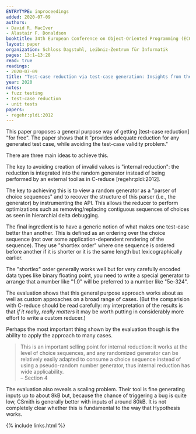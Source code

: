 ```yaml
---
ENTRYTYPE: inproceedings
added: 2020-07-09
authors:
- David R. MacIver
- Alastair F. Donaldson
booktitle: 34th European Conference on Object-Oriented Programming (ECOOP 2020)
layout: paper
organization: Schloss Dagstuhl, Leibniz-Zentrum für Informatik
pages: 13:1–13:28
read: true
readings:
- 2020-07-09
title: "Test-case reduction via test-case generation: Insights from the Hypothesis reducer"
year: 2020
notes:
- fuzz testing
- test-case reduction
- unit tests
papers:
- regehr:pldi:2012
---
```


This paper proposes a general purpose way of getting [test-case reduction] "for
free".  The paper shows that it "provides adequate reduction for any generated
test case, while avoiding the test-case validity problem."

There are three main ideas to achieve this.

The  key to avoiding creation of invalid values  is "internal reduction": the
reduction is integrated into the random generator instead of being performed by
an external tool as in C-reduce [regehr:pldi:2012].

The key to achieving this is to view a random generator as a "parser of choice
sequences" and to recover the structure of this parser (i.e., the generator) by
instrumenting the API. This  allows the reducer to perform optimizations such
as removing/replacing contiguous sequences of choices as seen in hierarchial
delta debugging.

The final ingredient is to have a generic notion of what makes one test-case
better than another.  This is defined as an ordering over the choice sequence
(not over some application-dependent rendering of the sequence).  They use
"shortlex order" where one sequence is ordered before another if it is shorter
or it is the same length but lexicographically earlier.

The "shortlex" order generally works well but for very carefully encoded data
types like binary floating point, you need to write a special generator to
arrange that a number like "1.0" will be preferred to a number like "5e-324".

The evaluation shows that this general purpose approach works about as well as
custom approaches on a broad range of cases.  (But the comparision with
C-reduce should be read carefully: my interpretation of the results is that _if
it really, really matters_ it may be worth putting in considerably more effort
to write a custom reducer.)

Perhaps the most important thing shown by the evaluation though is the ability
to apply the approach to many cases.

> This is an important selling point for internal reduction: it works at the
> level of choice sequences, and any randomized generator can be relatively
> easily adapted to consume a choice sequence instead of using
> a pseudo-random number generator, thus internal reduction has wide
> applicability.
> <br>
> – Section 4

The evaluation also reveals a scaling problem.  Their tool is fine generating
inputs up to about 8kB but, because the chance of triggering a bug is quite
low, CSmith is generally better with inputs of around 80kB.  It is not
completely clear whether this is fundamental to the way that Hypothesis works.

{% include links.html %}
